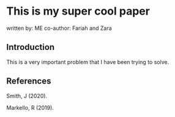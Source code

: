 # This is my super cool paper
written by: ME
co-author: Fariah and Zara

## Introduction
This is a very important problem that I have been trying to solve.

## References
Smith, J (2020).

Markello, R (2019).
